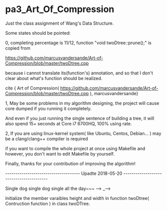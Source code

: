 # pa3_Art_Of_Compression
Just the class assignment of Wang's Data Structure.

Some states should be pointed:


0, completing percentage is 11/12, function "void twoDtree::prune();" is copied from

   https://github.com/marcusvandersande/Art-of-Compression/blob/master/twoDtree.cpp
   
   because i cannot translate its(function's) annotation, and so that I don't clear about what's function should be realized.
   
   cite { Art of Compression( https://github.com/marcusvandersande/Art-of-Compression/blob/master/twoDtree.cpp ), marcusvandersande}
   

1, May be some problems in my algorithm designing, the project will cause core dumped if you running it completely.
   
   And even if you just running the single sentence of building a tree, it will also spend 15+ seconds at Core i7 6700HQ, 
   100% using rate.
   

2, If you are using linux-kernel system( like Ubuntu, Centos, Debian... ) may be a clang/clang++ compiler is required 

   if you want  to compile the whole project at once using Makefile and however, you don't want to edit Makefile by yourself.


Finally, thanks for your contribution of improving the algorithm!


-------------------------------------            Upadte 2018-05-20              ----------------------------------------

Single dog single dog single all the day~~~  --> _-->

Initialize the member varaibles height and width in function twoDtree( Contruction function ) in class twoDTree.
